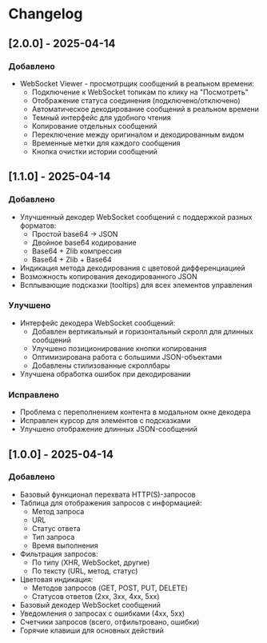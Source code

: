 # Changelog

## [2.0.0] - 2025-04-14

### Добавлено
- WebSocket Viewer - просмотрщик сообщений в реальном времени:
  - Подключение к WebSocket топикам по клику на "Посмотреть"
  - Отображение статуса соединения (подключено/отключено)
  - Автоматическое декодирование сообщений в реальном времени
  - Темный интерфейс для удобного чтения
  - Копирование отдельных сообщений
  - Переключение между оригиналом и декодированным видом
  - Временные метки для каждого сообщения
  - Кнопка очистки истории сообщений

## [1.1.0] - 2025-04-14

### Добавлено
- Улучшенный декодер WebSocket сообщений с поддержкой разных форматов:
  - Простой base64 -> JSON
  - Двойное base64 кодирование
  - Base64 + Zlib компрессия
  - Base64 + Zlib + Base64
- Индикация метода декодирования с цветовой дифференциацией
- Возможность копирования декодированного JSON
- Всплывающие подсказки (tooltips) для всех элементов управления

### Улучшено
- Интерфейс декодера WebSocket сообщений:
  - Добавлен вертикальный и горизонтальный скролл для длинных сообщений
  - Улучшено позиционирование кнопки копирования
  - Оптимизирована работа с большими JSON-объектами
  - Добавлены стилизованные скроллбары
- Улучшена обработка ошибок при декодировании

### Исправлено
- Проблема с переполнением контента в модальном окне декодера
- Исправлен курсор для элементов с подсказками
- Улучшено отображение длинных JSON-сообщений

## [1.0.0] - 2025-04-14

### Добавлено
- Базовый функционал перехвата HTTP(S)-запросов
- Таблица для отображения запросов с информацией:
  - Метод запроса
  - URL
  - Статус ответа
  - Тип запроса
  - Время выполнения
- Фильтрация запросов:
  - По типу (XHR, WebSocket, другие)
  - По тексту (URL, метод, статус)
- Цветовая индикация:
  - Методов запросов (GET, POST, PUT, DELETE)
  - Статусов ответов (2xx, 3xx, 4xx, 5xx)
- Базовый декодер WebSocket сообщений
- Уведомления о запросах с ошибками (4xx, 5xx)
- Счетчики запросов (всего, отфильтровано, ошибки)
- Горячие клавиши для основных действий